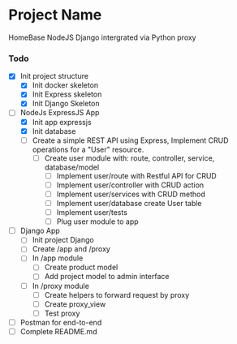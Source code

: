 # Project Name
HomeBase NodeJS Django intergrated via Python proxy

### Todo
- [x] Init project structure
    - [x] Init docker skeleton
    - [x] Init Express skeleton
    - [x] Init Django Skeleton
- [ ] NodeJs ExpressJS App
    - [x] Init app expressjs
    - [x] Init database 
    - [ ] Create a simple REST API using Express, Implement CRUD operations for a "User" resource.
        - [ ] Create user module with: route, controller, service, database/model
            - [ ] Implement user/route with Restful API for CRUD
            - [ ] Implement user/controller with CRUD action
            - [ ] Implement user/services with CRUD method
            - [ ] Implement user/database create User table
            - [ ] Implement user/tests
            - [ ] Plug user module to app
- [ ] Django App
    - [ ] Init project Django
    - [ ] Create /app and /proxy
    - [ ] In /app module
        - [ ] Create product model
        - [ ] Add project model to admin interface
    - [ ] In /proxy module
        - [ ] Create helpers to forward request by proxy
        - [ ] Create proxy_view
        - [ ] Test proxy
- [ ] Postman for end-to-end
- [ ] Complete README.md
